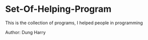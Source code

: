 Set-Of-Helping-Program
======================

This is the collection of programs, I helped people in programming 


Author: Dung Harry
